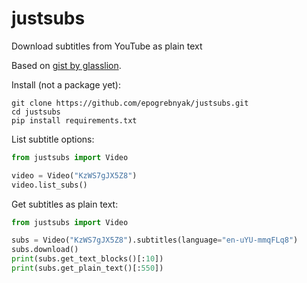 # justsubs

Download subtitles from YouTube as plain text

Based on [gist by glasslion](https://gist.github.com/glasslion/b2fcad16bc8a9630dbd7a945ab5ebf5e).

Install (not a package yet):

```console
git clone https://github.com/epogrebnyak/justsubs.git
cd justsubs
pip install requirements.txt
```

List subtitle options:

```python
from justsubs import Video

video = Video("KzWS7gJX5Z8")
video.list_subs()
```

Get subtitles as plain text:

```python
from justsubs import Video

subs = Video("KzWS7gJX5Z8").subtitles(language="en-uYU-mmqFLq8")
subs.download()
print(subs.get_text_blocks()[:10])
print(subs.get_plain_text()[:550])
```
